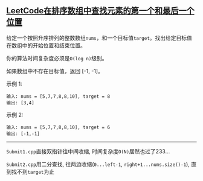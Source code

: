 ## [LeetCode在排序数组中查找元素的第一个和最后一个位置](https://leetcode-cn.com/problems/find-first-and-last-position-of-element-in-sorted-array/submissions/)

给定一个按照升序排列的整数数组`nums`，和一个目标值`target`。找出给定目标值在数组中的开始位置和结束位置。

你的算法时间复杂度必须是`O(log n)`级别。

如果数组中不存在目标值，返回 [-1, -1]。

示例 1:
```
输入: nums = [5,7,7,8,8,10], target = 8
输出: [3,4]
```
示例 2:
```
输入: nums = [5,7,7,8,8,10], target = 6
输出: [-1,-1]
```
***
`Submit1.cpp`直接双指针往中间收缩, 时间复杂度`O(N)`居然也过了233...                 
            
`Submit2.cpp`用二分查找, 往两边收缩(`0...left-1`, `right+1...nums.size()-1`), 直到找不到`target`为止
